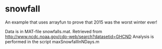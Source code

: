 # snowfall
An example that uses arrayfun to prove that 2015 was the worst winter ever!

Data is in MAT-file snowfalls.mat. Retrieved from http://www.ncdc.noaa.gov/cdo-web/search?datasetid=GHCND
Analysis is performed in the script maxSnowfallInNDays.m
